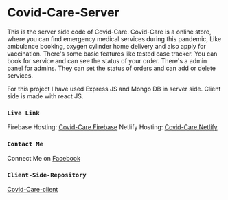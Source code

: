 # Covid-Care-Server

This is the server side code of Covid-Care. Covid-Care is a online store, where you can find emergency medical services during this pandemic, Like ambulance booking, oxygen cylinder home delivery and also apply for vaccination. There's some basic features like tested case tracker. You can book for service and can see the status of your order. There's a admin panel for admins. They can set the status of orders and can add or delete services.

For this project I have used Express JS and Mongo DB in server side. Client side is made with react JS.

### `Live Link`

Firebase Hosting: [Covid-Care Firebase](https://corona-medi-care.web.app)
Netlify Hosting: [Covid-Care Netlify](https://corona-medi-care.web.app)

### `Contact Me`

Connect Me on [Facebook](https://facebook.com/adhovi)

### `Client-Side-Repository`

[Covid-Care-client](https://github.com/Porgramming-Hero-web-course/complete-website-client-adhovi)
